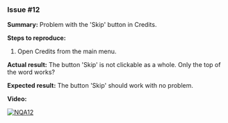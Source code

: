 ### Issue #12

**Summary:** Problem with the 'Skip' button in Credits.

**Steps to reproduce:**

1. Open Credits from the main menu.

**Actual result:** The button 'Skip' is not clickable as a whole. Only the top of the word works?

**Expected result:** The button 'Skip' should work with no problem.

**Video:**

[![NQA12](/Test_Case_Studies/No_Questions_Asked/12.png)](https://github.com/lukmarcus/Today-I-Learned/raw/main/Test_Case_Studies/No_Questions_Asked/12.mp4)

